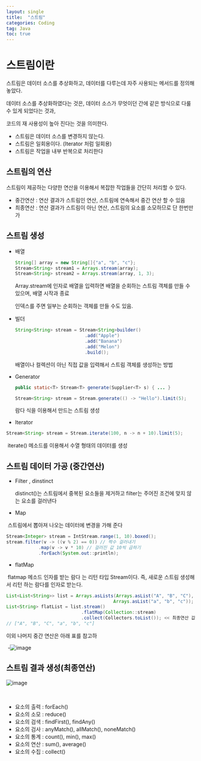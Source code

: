 ```yaml
---
layout: single
title:  "스트림"
categories: Coding
tag: Java
toc: true
---
```


# 스트림이란

스트림은 데이터 소스를 추상화하고, 데이터를 다루는데 자주 사용되는 메서드를 정의해 놓았다. 

데이터 소스를 추상화하였다는 것은, 데이터 소스가 무엇이던 간에 같은 방식으로 다룰 수 있게 되었다는 것과,

코드의 재 사용성이 높아 진다는 것을 의미한다.

- 스트림은 데이터 소스를 변경하지 않는다.
- 스트림은 일회용이다. (Iterator 처럼 일회용)
- 스트림은 작업을 내부 반복으로 처리한다



## 스트림의 연산

스트림이 제공하는 다양한 연산을 이용해서 복잡한 작업들을 간단히 처리할 수 있다. 

- 중간연산 : 연산 결과가 스트림인 연산, 스트림에 연속해서 중간 연산 할 수 있음
- 최종연산 : 연산 결과가 스트림이 아닌 연산, 스트림의 요소를 소모하므로 단 한번만 가



## 스트림 생성

- 배열

  ```java
  String[] array = new String[]{"a", "b", "c"};
  Stream<String> stream1 = Arrays.stream(array);
  Stream<String> stream2 = Arrays.stream(array, 1, 3); 
  ```

  Array.stream에 인자로 배열을 입력하면 배열을 순회하는 스트림 객체를 만들 수 있으며, 배열 시작과 종료 

  인덱스를 주면 일부는 순회하는 객체를 만들 수도 있음.

- 빌더

  ```java
  String<String> stream = Stream<String>builder()
                            .add("Apple")
                            .add("Banana")
                            .add("Melon")
                            .build();
  
  ```

  배열이나 컬렉션이 아닌 직접 값을 입력해서 스트림 객체를 생성하는 방법

- Generator

  ```java
  public static<T> Stream<T> generate(Supplier<T> s) { ... }
  
  Stream<String> stream = Stream.generate(() -> "Hello").limit(5);
  
  ```

  람다 식을 이용해서 만드는 스트림 생성

- lterator

```java
Stream<String> stream = Stream.iterate(100, n -> n + 10).limit(5);
```

​		iterate() 메소드를 이용해서 수열 형태의 데이터를 생성

## 스트림 데이터 가공 (중간연산)

- Filter , dinstinct

  distinct()는 스트림에서 중복된 요소들을 제거하고 filter는 주어진 조건에 맞지 않는 요소를 걸러낸다

- Map

​		스트림에서 뽑아져 나오는 데이터에 변경을 가해 준다

```java
Stream<Integer> stream = IntStream.range(1, 10).boxed();
stream.filter(v -> ((v % 2) == 0)) // 짝수 걸러내기
            .map(v -> v * 10) // 걸러진 값 10씩 곱하기
            .forEach(System.out::println);
```

- flatMap

​		flatmap 메소드 인자를 받는 람다 는 리턴 타입 Stream이다. 즉, 새로운 스트림 생성해서  리턴 하는 람다를 인자로 받는다.

```java
List<List<String>> list = Arrays.asLists(Arrays.asList("A", "B", "C"),
                                        Arrays.asList("a", "b", "c"));
List<String> flatList = list.stream()
                            .flatMap(Collection::stream)
                            .collect(Collectors.toList()); << 최종연산 값을 변경하여 또다른 컬랙션 생성
// ["A", "B", "C", "a", "b", "c"]

```

이외 나머지 중간 연산은 아래 표를 참고하

​	-![image](https://user-images.githubusercontent.com/57219160/136488455-4d84517d-7156-4bb3-bcce-c583e0c0e34c.png)



## 스트림 결과 생성(최종연산)

![image](https://user-images.githubusercontent.com/57219160/136488889-5b853ffe-34b3-4d97-b13b-c2ce18517edf.png)

​	

- 요소의 출력 : forEach()
- 요소의 소모 : reduce()
- 요소의 검색 : findFirst(), findAny()
- 요소의 검사 : anyMatch(), allMatch(), noneMatch()
- 요소의 통계 : count(), min(), max()
- 요소의 연산 : sum(), average()
- 요소의 수집 : collect()

